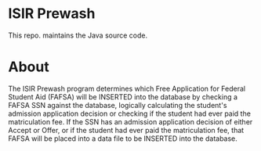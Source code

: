 # ISIR Prewash
This repo. maintains the Java source code.
# About
The ISIR Prewash program determines which Free Application for Federal Student Aid (FAFSA) will be INSERTED into the database by checking a FAFSA SSN against the database, logically calculating the student's admission application decision or checking if the student had ever paid the matriculation fee.  If the SSN has an admission application decision of either Accept or Offer, or if the student had ever paid the matriculation fee, that FAFSA will be placed into a data file to be INSERTED into the database.
